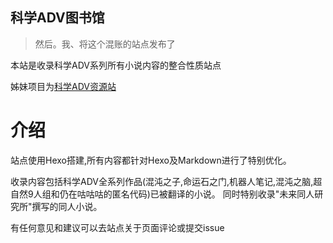 ## 科学ADV图书馆
> 然后。我、将这个混账的站点发布了

本站是收录科学ADV系列所有小说内容的整合性质站点

姊妹项目为[科学ADV资源站](https://res.sci-adv.cc)
# 介绍
站点使用Hexo搭建,所有内容都针对Hexo及Markdown进行了特别优化。

收录内容包括科学ADV全系列作品(混沌之子,命运石之门,机器人笔记,混沌之脑,超自然9人组和仍在咕咕咕的匿名代码)已被翻译的小说。
同时特别收录"未来同人研究所"撰写的同人小说。

有任何意见和建议可以去站点关于页面评论或提交issue